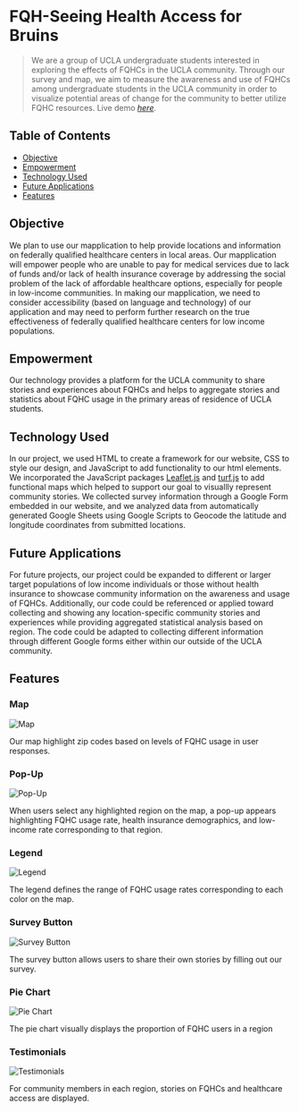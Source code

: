# FQH-Seeing Health Access for Bruins
> We are a group of UCLA undergraduate students interested in exploring the effects of FQHCs in the UCLA community. Through our survey and map, we aim to measure the awareness and use of FQHCs among undergraduate students in the UCLA community in order to visualize potential areas of change for the community to better utilize FQHC resources.
> Live demo [_here_](https://jamesfalkenroth.github.io/healthcare/index.html). <!-- If you have the project hosted somewhere, include the link here. -->

## Table of Contents
* [Objective](#objective)
* [Empowerment](#empowerment)
* [Technology Used](#technology-used)
* [Future Applications](#future-applications)
* [Features](#features)

## Objective

We plan to use our mapplication to help provide locations and information on federally qualified healthcare centers in local areas. Our mapplication will empower people who are unable to pay for medical services due to lack of funds and/or lack of health insurance coverage by addressing the social problem of the lack of affordable healthcare options, especially for people in low-income communities. In making our mapplication, we need to consider accessibility (based on language and technology) of our application and may need to perform further research on the true effectiveness of federally qualified healthcare centers for low income populations.

## Empowerment

Our technology provides a platform for the UCLA community to share stories and experiences about FQHCs and helps to aggregate stories and statistics about FQHC usage in the primary areas of residence of UCLA students.

## Technology Used

In our project, we used HTML to create a framework for our website, CSS to style our design, and JavaScript to add functionality to our html elements. We incorporated the JavaScript packages [Leaflet.js](https://leafletjs.com/) and [turf.js](https://turfjs.org/) to add functional maps which helped to support our goal to visuallly represent community stories. We collected survey information through a Google Form embedded in our website, and we analyzed data from automatically generated Google Sheets using Google Scripts to Geocode the latitude and longitude coordinates from submitted locations.

## Future Applications

For future projects, our project could be expanded to different or larger target populations of low income individuals or those without health insurance to showcase community information on the awareness and usage of FQHCs. Additionally, our code could be referenced or applied toward collecting and showing any location-specific community stories and experiences while providing aggregated statistical analysis based on region. The code could be adapted to collecting different information through different Google forms either within our outside of the UCLA community.

## Features

### Map
![Map](./img/map2.png)

Our map highlight zip codes based on levels of FQHC usage in user responses.

### Pop-Up
![Pop-Up](./img/popup3.png)

When users select any highlighted region on the map, a pop-up appears highlighting FQHC usage rate, health insurance demographics, and low-income rate corresponding to that region.

### Legend
![Legend](./img/legend2.png)

The legend defines the range of FQHC usage rates corresponding to each color on the map.

### Survey Button
![Survey Button](./img/survey.png)

The survey button allows users to share their own stories by filling out our survey.

### Pie Chart
![Pie Chart](./img/chart2.png)

The pie chart visually displays the proportion of FQHC users in a region

### Testimonials
![Testimonials](./img/testimonials3.png)

For community members in each region, stories on FQHCs and healthcare access are displayed.